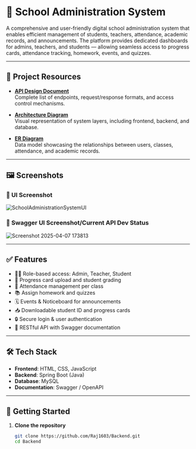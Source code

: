 # 🏫 School Administration System

A comprehensive and user-friendly digital school administration system that enables efficient management of students, teachers, attendance, academic records, and announcements. The platform provides dedicated dashboards for admins, teachers, and students — allowing seamless access to progress cards, attendance tracking, homework, events, and quizzes.

---

## 📁 Project Resources

- **[API Design Document](https://docs.google.com/document/d/1dACmwmlhZIZBMFnkkMYFHXR4zh2_agWiEy-haQvv_8w/edit?usp=sharing)**  
  Complete list of endpoints, request/response formats, and access control mechanisms.

- **[Architecture Diagram](https://docs.google.com/document/d/1vWqml8O8fl7eBnEjBJVvu830CL2YMP9g96SSsFGHz_E/edit?usp=sharing)**  
  Visual representation of system layers, including frontend, backend, and database.

- **[ER Diagram](https://docs.google.com/document/d/13VHjgQEg8ebRn16AgWfqX1xgfxXa-bzvmmUzP71gDHo/edit?usp=sharing)**  
  Data model showcasing the relationships between users, classes, attendance, and academic records.

---

## 🖼️ Screenshots

### 🎨 UI Screenshot  
![SchoolAdministrationSystemUI](https://res.cloudinary.com/dlxgvdvqg/image/upload/v1744031266/SchoolAdministrationSystemUI_r1apgk.jpg)




### 🧾 Swagger UI Screenshot/Current API Dev Status
![Screenshot 2025-04-07 173813](https://res.cloudinary.com/dlxgvdvqg/image/upload/v1744031166/Screenshot_2025-04-07_173813_qcq73v.png)


---

## ✅ Features

- 👨‍🏫 Role-based access: Admin, Teacher, Student
- 🎯 Progress card upload and student grading
- 📅 Attendance management per class
- 📚 Assign homework and quizzes
- 🗓️ Events & Noticeboard for announcements
- 📥 Downloadable student ID and progress cards
- 🔒 Secure login & user authentication
- 📡 RESTful API with Swagger documentation

---

## 🛠️ Tech Stack

- **Frontend**: HTML, CSS, JavaScript  
- **Backend**: Spring Boot (Java)  
- **Database**: MySQL  
- **Documentation**: Swagger / OpenAPI  

---

## 🚀 Getting Started

1. **Clone the repository**
   ```bash
   git clone https://github.com/Raj1603/Backend.git
   cd Backend
